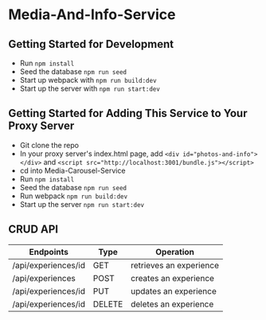 # Media-And-Info-Service

## Getting Started for Development
- Run `npm install`
- Seed the database `npm run seed`
- Start up webpack with `npm run build:dev`
- Start up the server with `npm run start:dev`

## Getting Started for Adding This Service to Your Proxy Server
- Git clone the repo
- In your proxy server's index.html page, add `<div id="photos-and-info"></div>` and `<script src="http://localhost:3001/bundle.js"></script>`
- cd into Media-Carousel-Service
- Run `npm install`
- Seed the database `npm run seed`
- Run webpack `npm run build:dev`
- Start up the server `npm run start:dev`


## CRUD API

 | Endpoints           | Type    | Operation               |
 | ------------------  | ------- | ------------------------|
 | /api/experiences/id | GET     | retrieves an experience |
 | /api/experiences    | POST    | creates an experience   |
 | /api/experiences/id | PUT     | updates an experience   |
 | /api/experiences/id | DELETE  | deletes an experience   |
